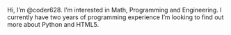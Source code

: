 Hi, I’m @coder628.
I’m interested in Math, Programming and Engineering.
I currently have two years of programming experience
I’m looking to find out more about Python and HTML5.
